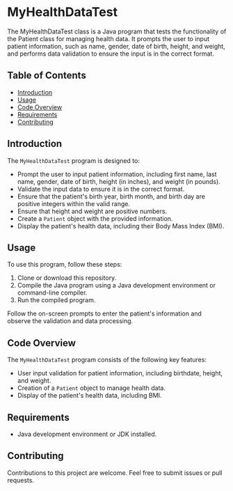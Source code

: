 # MyHealthDataTest

The MyHealthDataTest class is a Java program that tests the functionality of the Patient class for managing health data. It prompts the user to input patient information, such as name, gender, date of birth, height, and weight, and performs data validation to ensure the input is in the correct format.

## Table of Contents

- [Introduction](#introduction)
- [Usage](#usage)
- [Code Overview](#code-overview)
- [Requirements](#requirements)
- [Contributing](#contributing)

## Introduction

The `MyHealthDataTest` program is designed to:

- Prompt the user to input patient information, including first name, last name, gender, date of birth, height (in inches), and weight (in pounds).
- Validate the input data to ensure it is in the correct format.
- Ensure that the patient's birth year, birth month, and birth day are positive integers within the valid range.
- Ensure that height and weight are positive numbers.
- Create a `Patient` object with the provided information.
- Display the patient's health data, including their Body Mass Index (BMI).

## Usage

To use this program, follow these steps:

1. Clone or download this repository.
2. Compile the Java program using a Java development environment or command-line compiler.
3. Run the compiled program.

Follow the on-screen prompts to enter the patient's information and observe the validation and data processing.

## Code Overview

The `MyHealthDataTest` program consists of the following key features:

- User input validation for patient information, including birthdate, height, and weight.
- Creation of a `Patient` object to manage health data.
- Display of the patient's health data, including BMI.

## Requirements

- Java development environment or JDK installed.

## Contributing

Contributions to this project are welcome. Feel free to submit issues or pull requests.
